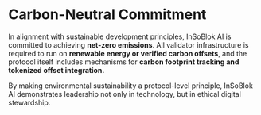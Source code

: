 # Carbon-Neutral Commitment

In alignment with sustainable development principles, InSoBlok AI is committed to achieving **net-zero emissions**. All validator infrastructure is required to run on **renewable energy or verified carbon offsets**, and the protocol itself includes mechanisms for **carbon footprint tracking and tokenized offset integration.**

By making environmental sustainability a protocol-level principle, InSoBlok AI demonstrates leadership not only in technology, but in ethical digital stewardship.
